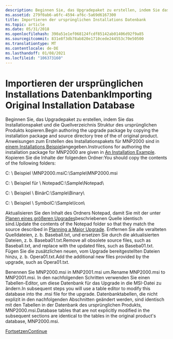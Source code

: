 ```yaml
---
description: Beginnen Sie, das Upgradepaket zu erstellen, indem Sie das Installationspaket und die Quellverzeichnis Struktur des ursprünglichen Produkts kopieren.
ms.assetid: 279f0ab6-a6fc-4594-af6c-5a69d6167300
title: Importieren der ursprünglichen Installations Datenbank
ms.topic: article
ms.date: 05/31/2018
ms.openlocfilehash: 390a51e1ef068124fcdf85142ab01406d92f9a85
ms.sourcegitcommit: 831e8f3db78ab820e1710cede244553c70e50500
ms.translationtype: MT
ms.contentlocale: de-DE
ms.lasthandoff: 01/08/2021
ms.locfileid: "106373160"
---
```

# <a name="importing-original-installation-database"></a><span data-ttu-id="48e36-103">Importieren der ursprünglichen Installations Datenbank</span><span class="sxs-lookup"><span data-stu-id="48e36-103">Importing Original Installation Database</span></span>

<span data-ttu-id="48e36-104">Beginnen Sie, das Upgradepaket zu erstellen, indem Sie das Installationspaket und die Quellverzeichnis Struktur des ursprünglichen Produkts kopieren.</span><span class="sxs-lookup"><span data-stu-id="48e36-104">Begin authoring the upgrade package by copying the installation package and source directory tree of the of original product.</span></span> <span data-ttu-id="48e36-105">Anweisungen zum Erstellen des Installationspakets für MNP2000 sind in [einem Installations Beispiel](an-installation-example.md)angegeben.</span><span class="sxs-lookup"><span data-stu-id="48e36-105">Instructions for authoring the installation package for MNP2000 are given in [An Installation Example](an-installation-example.md).</span></span> <span data-ttu-id="48e36-106">Kopieren Sie die Inhalte der folgenden Ordner:</span><span class="sxs-lookup"><span data-stu-id="48e36-106">You should copy the contents of the following folders:</span></span>

<span data-ttu-id="48e36-107">C: \\ Beispiel \\MNP2000.msi</span><span class="sxs-lookup"><span data-stu-id="48e36-107">C:\\Sample\\MNP2000.msi</span></span>

<span data-ttu-id="48e36-108">C: \\ Beispiel für \\ Notepad</span><span class="sxs-lookup"><span data-stu-id="48e36-108">C:\\Sample\\Notepad</span></span>\\

<span data-ttu-id="48e36-109">C: \\ Beispiel \\ Binär</span><span class="sxs-lookup"><span data-stu-id="48e36-109">C:\\Sample\\Binary</span></span>\\

<span data-ttu-id="48e36-110">C: \\ Beispiel \\ Symbol</span><span class="sxs-lookup"><span data-stu-id="48e36-110">C:\\Sample\\Icon</span></span>\\

<span data-ttu-id="48e36-111">Aktualisieren Sie den Inhalt des Ordners Notepad, damit Sie mit der unter [Planen eines größeren Upgrades](planning-a-major-upgrade.md)beschriebenen Quelle identisch sind.</span><span class="sxs-lookup"><span data-stu-id="48e36-111">Update the contents of the Notepad folder so that they match the source described in [Planning a Major Upgrade](planning-a-major-upgrade.md).</span></span> <span data-ttu-id="48e36-112">Entfernen Sie alle veralteten Quelldateien, z. b. Baseball.txt, und ersetzen Sie durch die aktualisierten Dateien, z. b. Baseba01.txt.</span><span class="sxs-lookup"><span data-stu-id="48e36-112">Remove all obsolete source files, such as Baseball.txt, and replace with the updated files, such as Baseba01.txt.</span></span> <span data-ttu-id="48e36-113">Fügen Sie die zusätzlichen neuen, vom Upgrade bereitgestellten Dateien hinzu, z. b. Opera01.txt.</span><span class="sxs-lookup"><span data-stu-id="48e36-113">Add the additional new files provided by the upgrade, such as Opera01.txt.</span></span>

<span data-ttu-id="48e36-114">Benennen Sie MNP2000.msi in MNP2001.msi um.</span><span class="sxs-lookup"><span data-stu-id="48e36-114">Rename MNP2000.msi to MNP2001.msi.</span></span> <span data-ttu-id="48e36-115">In den nachfolgenden Schritten verwenden Sie einen Tabellen-Editor, um diese Datenbank für das Upgrade in die MSI-Datei zu ändern.</span><span class="sxs-lookup"><span data-stu-id="48e36-115">In subsequent steps you will use a table editor to modify this database into the .msi file for the upgrade.</span></span> <span data-ttu-id="48e36-116">Datenbanktabellen, die nicht explizit in den nachfolgenden Abschnitten geändert werden, sind identisch mit den Tabellen in der Datenbank des ursprünglichen Produkts, MNP2000.msi.</span><span class="sxs-lookup"><span data-stu-id="48e36-116">Database tables that are not explicitly modified in the subsequent sections are identical to the tables in the original product's database, MNP2000.msi.</span></span>

[<span data-ttu-id="48e36-117">Fortsetzen</span><span class="sxs-lookup"><span data-stu-id="48e36-117">Continue</span></span>](updating-directory-structure-for-an-upgrade.md)

 

 



